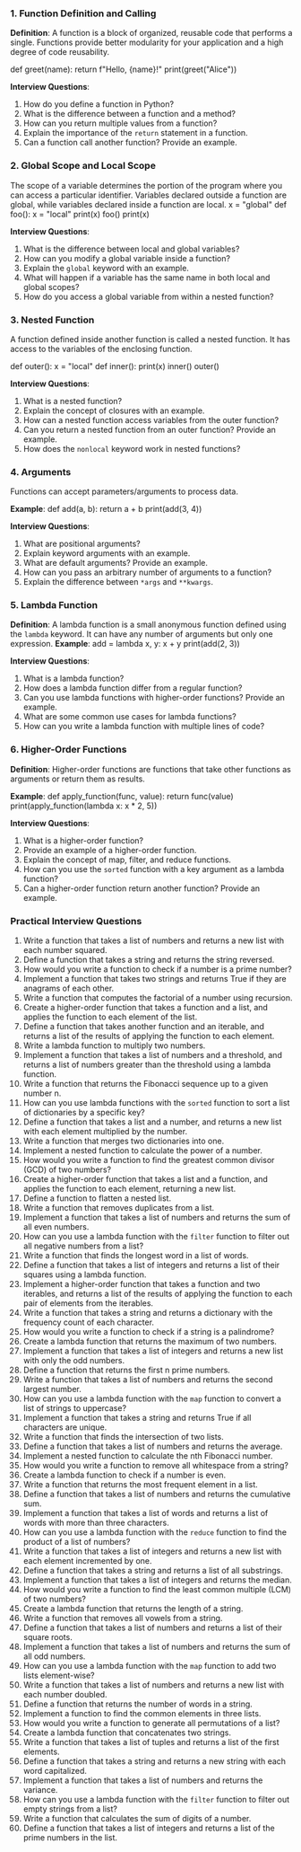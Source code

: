 ### 1. Function Definition and Calling
**Definition**: A function is a block of organized, reusable code that performs a single. Functions provide better modularity for your application and a high degree of code reusability.

def greet(name):
    return f"Hello, {name}!"
print(greet("Alice"))

**Interview Questions**:
1. How do you define a function in Python?
2. What is the difference between a function and a method?
3. How can you return multiple values from a function?
4. Explain the importance of the `return` statement in a function.
5. Can a function call another function? Provide an example.

### 2. Global Scope and Local Scope
The scope of a variable determines the portion of the program where you can access a particular identifier. Variables declared outside a function are global, while variables declared inside a function are local.
x = "global"
def foo():
    x = "local"
    print(x)
foo()
print(x)

**Interview Questions**:
1. What is the difference between local and global variables?
2. How can you modify a global variable inside a function?
3. Explain the `global` keyword with an example.
4. What will happen if a variable has the same name in both local and global scopes?
5. How do you access a global variable from within a nested function?

### 3. Nested Function
 A function defined inside another function is called a nested function. It has access to the variables of the enclosing function.

def outer():
    x = "local"
    def inner():
        print(x)
    inner()
outer()

**Interview Questions**:
1. What is a nested function?
2. Explain the concept of closures with an example.
3. How can a nested function access variables from the outer function?
4. Can you return a nested function from an outer function? Provide an example.
5. How does the `nonlocal` keyword work in nested functions?

### 4. Arguments
 Functions can accept parameters/arguments to process data.

**Example**:
def add(a, b):
    return a + b
print(add(3, 4))

**Interview Questions**:
1. What are positional arguments?
2. Explain keyword arguments with an example.
3. What are default arguments? Provide an example.
4. How can you pass an arbitrary number of arguments to a function?
5. Explain the difference between `*args` and `**kwargs`.

### 5. Lambda Function
**Definition**: A lambda function is a small anonymous function defined using the `lambda` keyword. It can have any number of arguments but only one expression.
**Example**:
add = lambda x, y: x + y
print(add(2, 3))

**Interview Questions**:
1. What is a lambda function?
2. How does a lambda function differ from a regular function?
3. Can you use lambda functions with higher-order functions? Provide an example.
4. What are some common use cases for lambda functions?
5. How can you write a lambda function with multiple lines of code?

### 6. Higher-Order Functions
**Definition**: Higher-order functions are functions that take other functions as arguments or return them as results.

**Example**:
def apply_function(func, value):
    return func(value)
print(apply_function(lambda x: x * 2, 5))

**Interview Questions**:
1. What is a higher-order function?
2. Provide an example of a higher-order function.
3. Explain the concept of map, filter, and reduce functions.
4. How can you use the `sorted` function with a key argument as a lambda function?
5. Can a higher-order function return another function? Provide an example.

### Practical Interview Questions
1. Write a function that takes a list of numbers and returns a new list with each number squared.
2. Define a function that takes a string and returns the string reversed.
3. How would you write a function to check if a number is a prime number?
4. Implement a function that takes two strings and returns True if they are anagrams of each other.
5. Write a function that computes the factorial of a number using recursion.
6. Create a higher-order function that takes a function and a list, and applies the function to each element of the list.
7. Define a function that takes another function and an iterable, and returns a list of the results of applying the function to each element.
8. Write a lambda function to multiply two numbers.
9. Implement a function that takes a list of numbers and a threshold, and returns a list of numbers greater than the threshold using a lambda function.
10. Write a function that returns the Fibonacci sequence up to a given number n.
11. How can you use lambda functions with the `sorted` function to sort a list of dictionaries by a specific key?
12. Define a function that takes a list and a number, and returns a new list with each element multiplied by the number.
13. Write a function that merges two dictionaries into one.
14. Implement a nested function to calculate the power of a number.
15. How would you write a function to find the greatest common divisor (GCD) of two numbers?
16. Create a higher-order function that takes a list and a function, and applies the function to each element, returning a new list.
17. Define a function to flatten a nested list.
18. Write a function that removes duplicates from a list.
19. Implement a function that takes a list of numbers and returns the sum of all even numbers.
20. How can you use a lambda function with the `filter` function to filter out all negative numbers from a list?
21. Write a function that finds the longest word in a list of words.
22. Define a function that takes a list of integers and returns a list of their squares using a lambda function.
23. Implement a higher-order function that takes a function and two iterables, and returns a list of the results of applying the function to each pair of elements from the iterables.
24. Write a function that takes a string and returns a dictionary with the frequency count of each character.
25. How would you write a function to check if a string is a palindrome?
26. Create a lambda function that returns the maximum of two numbers.
27. Implement a function that takes a list of integers and returns a new list with only the odd numbers.
28. Define a function that returns the first n prime numbers.
29. Write a function that takes a list of numbers and returns the second largest number.
30. How can you use a lambda function with the `map` function to convert a list of strings to uppercase?
31. Implement a function that takes a string and returns True if all characters are unique.
32. Write a function that finds the intersection of two lists.
33. Define a function that takes a list of numbers and returns the average.
34. Implement a nested function to calculate the nth Fibonacci number.
35. How would you write a function to remove all whitespace from a string?
36. Create a lambda function to check if a number is even.
37. Write a function that returns the most frequent element in a list.
38. Define a function that takes a list of numbers and returns the cumulative sum.
39. Implement a function that takes a list of words and returns a list of words with more than three characters.
40. How can you use a lambda function with the `reduce` function to find the product of a list of numbers?
41. Write a function that takes a list of integers and returns a new list with each element incremented by one.
42. Define a function that takes a string and returns a list of all substrings.
43. Implement a function that takes a list of integers and returns the median.
44. How would you write a function to find the least common multiple (LCM) of two numbers?
45. Create a lambda function that returns the length of a string.
46. Write a function that removes all vowels from a string.
47. Define a function that takes a list of numbers and returns a list of their square roots.
48. Implement a function that takes a list of numbers and returns the sum of all odd numbers.
49. How can you use a lambda function with the `map` function to add two lists element-wise?
50. Write a function that takes a list of numbers and returns a new list with each number doubled.
51. Define a function that returns the number of words in a string.
52. Implement a function to find the common elements in three lists.
53. How would you write a function to generate all permutations of a list?
54. Create a lambda function that concatenates two strings.
55. Write a function that takes a list of tuples and returns a list of the first elements.
56. Define a function that takes a string and returns a new string with each word capitalized.
57. Implement a function that takes a list of numbers and returns the variance.
58. How can you use a lambda function with the `filter` function to filter out empty strings from a list?
59. Write a function that calculates the sum of digits of a number.
60. Define a function that takes a list of integers and returns a list of the prime numbers in the list.
